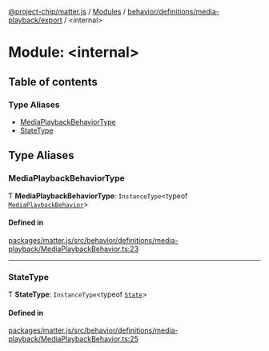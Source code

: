 [@project-chip/matter.js](../README.md) / [Modules](../modules.md) / [behavior/definitions/media-playback/export](behavior_definitions_media_playback_export.md) / \<internal\>

# Module: \<internal\>

## Table of contents

### Type Aliases

- [MediaPlaybackBehaviorType](behavior_definitions_media_playback_export._internal_.md#mediaplaybackbehaviortype)
- [StateType](behavior_definitions_media_playback_export._internal_.md#statetype)

## Type Aliases

### MediaPlaybackBehaviorType

Ƭ **MediaPlaybackBehaviorType**: `InstanceType`\<typeof [`MediaPlaybackBehavior`](behavior_definitions_media_playback_export.md#mediaplaybackbehavior)\>

#### Defined in

[packages/matter.js/src/behavior/definitions/media-playback/MediaPlaybackBehavior.ts:23](https://github.com/project-chip/matter.js/blob/558e12c94a201592c28c7bc0743705360b3e5ca6/packages/matter.js/src/behavior/definitions/media-playback/MediaPlaybackBehavior.ts#L23)

___

### StateType

Ƭ **StateType**: `InstanceType`\<typeof [`State`](../classes/behavior_definitions_media_playback_export.MediaPlaybackServer.md#state-1)\>

#### Defined in

[packages/matter.js/src/behavior/definitions/media-playback/MediaPlaybackBehavior.ts:25](https://github.com/project-chip/matter.js/blob/558e12c94a201592c28c7bc0743705360b3e5ca6/packages/matter.js/src/behavior/definitions/media-playback/MediaPlaybackBehavior.ts#L25)

